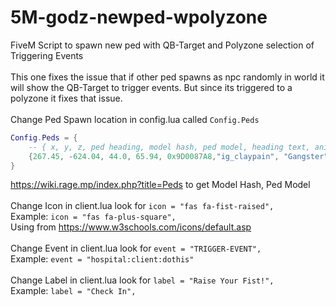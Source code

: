 # 5M-godz-newped-wpolyzone

FiveM Script to spawn new ped with QB-Target and Polyzone selection of Triggering Events
<BR>
<BR>
This one fixes the issue that if other ped spawns as npc randomly in world it will show the QB-Target to trigger events. But since its triggered to a polyzone it fixes that issue.
<BR>
<BR>
Change Ped Spawn location in config.lua called ```Config.Peds```

```lua
Config.Peds = {
    -- { x, y, z, ped heading, model hash, ped model, heading text, animation info }
    {267.45, -624.04, 44.0, 65.94, 0x9D0087A8,"ig_claypain", "Gangster", "amb@world_human_aa_smoke@male@idle_a"}
}
```
https://wiki.rage.mp/index.php?title=Peds to get Model Hash, Ped Model
<BR>
<BR>
Change Icon in client.lua look for ```icon = "fas fa-fist-raised",```
<BR>Example: ```icon = "fas fa-plus-square",```
<BR>Using from https://www.w3schools.com/icons/default.asp
<BR>
<BR>
Change Event in client.lua look for ```event = "TRIGGER-EVENT",``` 
<BR>Example: ```event = "hospital:client:dothis"```
<BR>
<BR>
Change Label in client.lua look for ```label = "Raise Your Fist!",``` 
<BR>Example: ```label = "Check In",``` 
